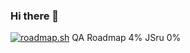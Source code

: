 ### Hi there 👋
[![roadmap.sh](https://roadmap.sh/card/wide/66427554893a539abf93bb3d?variant=dark)](https://roadmap.sh)
QA Roadmap 4%
JSru 0%
